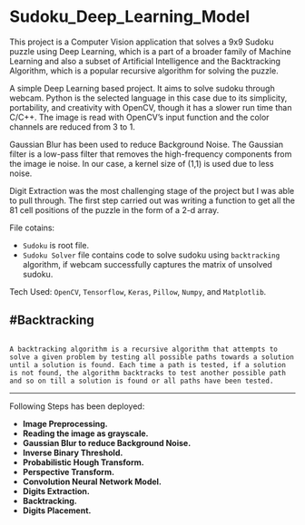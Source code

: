 # Sudoku_Deep_Learning_Model

This project is a Computer Vision application that solves a 9x9 Sudoku puzzle using Deep Learning, which is a part of a broader family of Machine Learning and also a subset of Artificial Intelligence and the Backtracking Algorithm, which is a popular recursive algorithm for solving the puzzle.

A simple Deep Learning based project. It aims to solve sudoku through webcam. Python is the selected language in this case due to its simplicity, portability, and creativity with OpenCV, though it has a slower run time than C/C++. The image is read with OpenCV’s input function and the color channels are reduced from 3 to 1. 

Gaussian Blur has been used to reduce Background Noise. The Gaussian filter is a low-pass filter that removes the high-frequency components from the image ie noise. In our case, a kernel size of (1,1) is used due to less noise. 

Digit Extraction was the most challenging stage of the project but I was able to pull through. The first step carried out was writing a function to get all the 81 cell positions of the puzzle in the form of a 2-d array. 

File cotains: 
- `Sudoku` is root file.
- `Sudoku Solver` file contains code to solve sudoku using `backtracking` algorithm, if webcam successfully captures the matrix of unsolved sudoku.

Tech Used: `OpenCV`, `Tensorflow`, `Keras`, `Pillow`, `Numpy`, and `Matplotlib`.

#Backtracking
---
```

A backtracking algorithm is a recursive algorithm that attempts to solve a given problem by testing all possible paths towards a solution until a solution is found. Each time a path is tested, if a solution is not found, the algorithm backtracks to test another possible path and so on till a solution is found or all paths have been tested.

```
---

Following Steps has been deployed:

- **Image Preprocessing.**
- **Reading the image as grayscale.**
- **Gaussian Blur to reduce Background Noise.**
- **Inverse Binary Threshold.**
- **Probabilistic Hough Transform.**
- **Perspective Transform.**
- **Convolution Neural Network Model.**
- **Digits Extraction.**
- **Backtracking.**
- **Digits Placement.**
